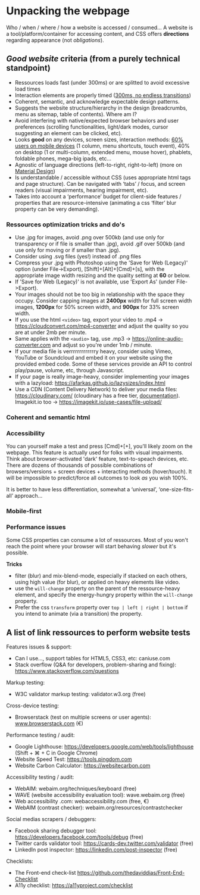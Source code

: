 # Unpacking the webpage

Who / when / where / how a website is accessed / consumed…
A website is a tool/platform/container for accessing content, and CSS offers **directions** regarding appearance (not *obligations*).

## *Good website* criteria (from a purely technical standpoint)

- Ressources loads fast (under 300ms) or are splitted to avoid excessive load times
- Interaction elements are properly timed ([300ms, no endless transitions](https://ux.stackexchange.com/questions/66604/optimal-duration-for-animating-transitions ))
- Coherent, semantic, and acknowledge expectable design patterns.
- Suggests the website structure/hierarchy in the design (breadcrumbs, menu as sitemap, table of contents). Where am I?
- Avoid interfering with native/expected browser behaviors and user preferences (scrolling functionalities, light/dark modes, cursor suggesting an element can be clicked, etc). 
- Looks **good** on any devices, screen sizes, interaction methods: [60% users on mobile devices](https://gs.statcounter.com/platform-market-share/desktop-mobile-tablet) (1 column, menu shortcuts, touch event), 40% on desktop (1 or multi-column, extended menu, mouse hover), phablets, foldable phones, mega-big ipads, etc…
- Agnostic of language directions (left-to-right, right-to-left) (more on [Material Design](https://material.io/design/usability/bidirectionality.html#mirroring-layout))
- Is understandable / accessible without CSS (uses appropriate html tags and page structure). Can be navigated with ‘tabs’ / focus, and screen readers (visual impairments, hearing impairment, etc).
- Takes into account a ‘performance’ budget for client-side features / properties that are resource-intensive (animating a css ‘filter’ blur property can be very demanding).

### Ressources optimization tricks and do's

- Use .jpg for images, avoid .png over 500kb (and use only for transparency or if file is smaller than .jpg), avoid .gif over 500kb (and use only for moving or if smaller than .jpg).
- Consider using .svg files (yes!) instead of .png files
- Compress your .jpg with Photoshop using the 'Save for Web (Legacy)' option (under File->Export), [Shift]+[Alt]+[Cmd]+[s], with the appropriate image width resizing and the quality setting at **60** or below.
- If 'Save for Web (Legacy)' is not available, use 'Export As' (under File->Export).
- Your images should not be too big in relationship with the space they occupy. Consider capping images at **2400px** width for full screen width images, **1200px** for 50% screen width, and **900px** for 33% screen width.
- If you use the html `<video>` tag, export your video to .mp4 -> https://cloudconvert.com/mp4-converter and adjust the quality so you are at under 2mb per minute.
- Same applies with the `<audio>` tag, use .mp3 -> https://online-audio-converter.com and adjust so you're under 1mb / minute.
- If your media file is verrrrrrrrrrrrry heavy, consider using Vimeo, YouTube or Soundcloud and embed it on your website using the provided embed code. Some of these services provide an API to control play/pause, volume, etc, through Javascript.
- If your page is really image-heavy, consider implementing your images with a lazyload: https://afarkas.github.io/lazysizes/index.html
- Use a CDN (Content Delivery Network) to deliver your media files: https://cloudinary.com/ (cloudinary has a free tier, [documentation](https://cloudinary.com/documentation/image_optimization)). Imagekit.io too -> https://imagekit.io/use-cases/file-upload/

### Coherent and semantic html

### Accessibility

You can yourself make a test and press [Cmd]+[+], you'll likely zoom on the webpage. This feature is actually used for folks with visual impairments. Think about browser-activated 'dark' feature, text-to-speach devices, etc. There are dozens of thousands of possible combinations of browsers/versions + screen devices + interacting methods (hover/touch). It will be impossible to predict/force all outcomes to look *as* you wish 100%.

It is better to have less differentiation, somewhat a ‘universal’, ‘one-size-fits-all’ approach…

### Mobile-first

### Performance issues

Some CSS properties can consume a lot of ressources. Most of you won't reach the point where your browser will start behaving *slower* but it's possible.

**Tricks**

- filter (blur) and mix-blend-mode, especially if stacked on each others, using high value (for blur), or applied on heavy elements like video.
- use the `will-change` property on the parent of the ressource-heavy element, and specify the energy-hungry property within the `will-change` property.
- Prefer the css `transform` property over `top | left | right | bottom` if you intend to animate (via a transition) the property.
  
## A list of link ressources to perform website tests

Features issues & support:

- Can I use…, support tables for HTML5, CSS3, etc: caniuse.com
- Stack overflow (Q&A for developers, problem-sharing and fixing): https://www.stackoverflow.com/questions

Markup testing:

- W3C validator markup testing: validator.w3.org (free)

Cross-device testing:

- Browserstack (test on multiple screens or user agents): www.browserstack.com (€)

Performance testing / audit:

- Google Lighthouse: https://developers.google.com/web/tools/lighthouse (Shift + ⌘ + C in Google Chrome)
- Website Speed Test: https://tools.pingdom.com
- Website Carbon Calculator: https://websitecarbon.com

Accessibility testing / audit:

- WebAIM: webaim.org/techniques/keyboard (free)
- WAVE (website accessibility evaluation tool): wave.webaim.org (free)
- Web accessibility .com: webaccessibility.com (free, €)
- WebAIM (contrast checker): webaim.org/resources/contrastchecker

Social medias scrapers / debuggers:

- Facebook sharing debugger tool: https://developers.facebook.com/tools/debug (free)
- Twitter cards validator tool: https://cards-dev.twitter.com/validator (free)
- LinkedIn post inspector: https://linkedin.com/post-inspector (free)

Checklists:

- The Front-end check-list https://github.com/thedaviddias/Front-End-Checklist
- A11y checklist: https://a11yproject.com/checklist

